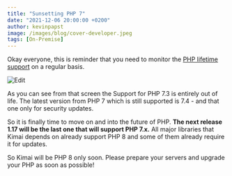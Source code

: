 ```yaml
---
title: "Sunsetting PHP 7"
date: "2021-12-06 20:00:00 +0200"
author: kevinpapst
image: /images/blog/cover-developer.jpeg
tags: [On-Premise]
---
```


Okay everyone, this is reminder that you need to monitor the [PHP lifetime support](https://www.php.net/supported-versions.php) on a regular basis.

![Edit](/images/news/sunset-php-7.png "Supported PHP versions in December 2021")

As you can see from that screen the Support for PHP 7.3 is entirely out of life.
The latest version from PHP 7 which is still supported is 7.4 - and that one only for security updates.

So it is finally time to move on and into the future of PHP. **The next release 1.17 will be the last one that will support PHP 7.x.**
All major libraries that Kimai depends on already support PHP 8 and some of them already require it for updates.

So Kimai will be PHP 8 only soon. Please prepare your servers and upgrade your PHP as soon as possible! 

